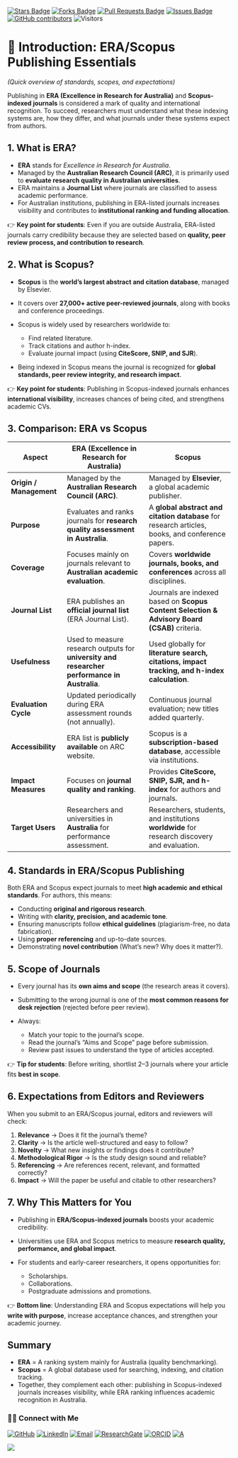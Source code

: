 <a href="https://github.com/drshahizan/short-course/stargazers"><img src="https://img.shields.io/github/stars/drshahizan/short-course" alt="Stars Badge"/></a>
<a href="https://github.com/drshahizan/short-course/network/members"><img src="https://img.shields.io/github/forks/drshahizan/short-course" alt="Forks Badge"/></a>
<a href="https://github.com/drshahizan/short-course/pulls"><img src="https://img.shields.io/github/issues-pr/drshahizan/short-course" alt="Pull Requests Badge"/></a>
<a href="https://github.com/drshahizan/short-course"><img src="https://img.shields.io/github/issues/drshahizan/short-course" alt="Issues Badge"/></a>
<a href="https://github.com/drshahizan/short-course/graphs/contributors"><img alt="GitHub contributors" src="https://img.shields.io/github/contributors/drshahizan/short-course?color=2b9348"></a>
![Visitors](https://api.visitorbadge.io/api/visitors?path=https%3A%2F%2Fgithub.com%2Fdrshahizan%2Fshort-course&labelColor=%23d9e3f0&countColor=%23697689&style=flat)

# 📝 Introduction: ERA/Scopus Publishing Essentials

*(Quick overview of standards, scopes, and expectations)*

Publishing in **ERA (Excellence in Research for Australia)** and **Scopus-indexed journals** is considered a mark of quality and international recognition. To succeed, researchers must understand what these indexing systems are, how they differ, and what journals under these systems expect from authors.

## 1. What is ERA?

* **ERA** stands for *Excellence in Research for Australia*.
* Managed by the **Australian Research Council (ARC)**, it is primarily used to **evaluate research quality in Australian universities**.
* ERA maintains a **Journal List** where journals are classified to assess academic performance.
* For Australian institutions, publishing in ERA-listed journals increases visibility and contributes to **institutional ranking and funding allocation**.

👉 **Key point for students**: Even if you are outside Australia, ERA-listed journals carry credibility because they are selected based on **quality, peer review process, and contribution to research**.

## 2. What is Scopus?

* **Scopus** is the **world’s largest abstract and citation database**, managed by Elsevier.
* It covers over **27,000+ active peer-reviewed journals**, along with books and conference proceedings.
* Scopus is widely used by researchers worldwide to:

  * Find related literature.
  * Track citations and author h-index.
  * Evaluate journal impact (using **CiteScore, SNIP, and SJR**).
* Being indexed in Scopus means the journal is recognized for **global standards, peer review integrity, and research impact**.

👉 **Key point for students**: Publishing in Scopus-indexed journals enhances **international visibility**, increases chances of being cited, and strengthens academic CVs.




## 3. Comparison: ERA vs Scopus

| **Aspect**              | **ERA (Excellence in Research for Australia)**                                               | **Scopus**                                                                                       |
| ----------------------- | -------------------------------------------------------------------------------------------- | ------------------------------------------------------------------------------------------------ |
| **Origin / Management** | Managed by the **Australian Research Council (ARC)**.                                        | Managed by **Elsevier**, a global academic publisher.                                            |
| **Purpose**             | Evaluates and ranks journals for **research quality assessment in Australia**.               | A **global abstract and citation database** for research articles, books, and conference papers. |
| **Coverage**            | Focuses mainly on journals relevant to **Australian academic evaluation**.                   | Covers **worldwide journals, books, and conferences** across all disciplines.                    |
| **Journal List**        | ERA publishes an **official journal list** (ERA Journal List).                               | Journals are indexed based on **Scopus Content Selection & Advisory Board (CSAB)** criteria.     |
| **Usefulness**          | Used to measure research outputs for **university and researcher performance in Australia**. | Used globally for **literature search, citations, impact tracking, and h-index calculation**.    |
| **Evaluation Cycle**    | Updated periodically during ERA assessment rounds (not annually).                            | Continuous journal evaluation; new titles added quarterly.                                       |
| **Accessibility**       | ERA list is **publicly available** on ARC website.                                           | Scopus is a **subscription-based database**, accessible via institutions.                        |
| **Impact Measures**     | Focuses on **journal quality and ranking**.                                                  | Provides **CiteScore, SNIP, SJR, and h-index** for authors and journals.                         |
| **Target Users**        | Researchers and universities in **Australia** for performance assessment.                    | Researchers, students, and institutions **worldwide** for research discovery and evaluation.     |

## 4. Standards in ERA/Scopus Publishing

Both ERA and Scopus expect journals to meet **high academic and ethical standards**. For authors, this means:

* Conducting **original and rigorous research**.
* Writing with **clarity, precision, and academic tone**.
* Ensuring manuscripts follow **ethical guidelines** (plagiarism-free, no data fabrication).
* Using **proper referencing** and up-to-date sources.
* Demonstrating **novel contribution** (What’s new? Why does it matter?).

## 5. Scope of Journals

* Every journal has its **own aims and scope** (the research areas it covers).
* Submitting to the wrong journal is one of the **most common reasons for desk rejection** (rejected before peer review).
* Always:

  * Match your topic to the journal’s scope.
  * Read the journal’s “Aims and Scope” page before submission.
  * Review past issues to understand the type of articles accepted.

👉 **Tip for students**: Before writing, shortlist 2–3 journals where your article fits **best in scope**.

## 6. Expectations from Editors and Reviewers

When you submit to an ERA/Scopus journal, editors and reviewers will check:

1. **Relevance** → Does it fit the journal’s theme?
2. **Clarity** → Is the article well-structured and easy to follow?
3. **Novelty** → What new insights or findings does it contribute?
4. **Methodological Rigor** → Is the study design sound and reliable?
5. **Referencing** → Are references recent, relevant, and formatted correctly?
6. **Impact** → Will the paper be useful and citable to other researchers?

## 7. Why This Matters for You

* Publishing in **ERA/Scopus-indexed journals** boosts your academic credibility.
* Universities use ERA and Scopus metrics to measure **research quality, performance, and global impact**.
* For students and early-career researchers, it opens opportunities for:

  * Scholarships.
  * Collaborations.
  * Postgraduate admissions and promotions.

👉 **Bottom line**: Understanding ERA and Scopus expectations will help you **write with purpose**, increase acceptance chances, and strengthen your academic journey.

## Summary

* **ERA** = A ranking system mainly for Australia (quality benchmarking).
* **Scopus** = A global database used for searching, indexing, and citation tracking.
* Together, they complement each other: publishing in Scopus-indexed journals increases visibility, while ERA ranking influences academic recognition in Australia.

### 🙌🏻 Connect with Me
<p align="left">
    <a href="https://github.com/drshahizan" target="_blank"><img alt="GitHub" src="https://img.shields.io/badge/-@drshahizan-181717?style=flat-square&logo=GitHub&logoColor=white"></a>
    <a href="https://www.linkedin.com/in/drshahizan" target="_blank"><img alt="LinkedIn" src="https://img.shields.io/badge/-drshahizan-blue?style=flat-square&logo=Linkedin&logoColor=white&link=https://www.linkedin.com/in/drshahizan/"></a>
    <a href="mailto:shahizan@utm.my" target="_blank"><img alt="Email" src="https://img.shields.io/badge/-shahizan@utm.my-c14438?style=flat-square&logo=Gmail&logoColor=white&link=mailto:shahizan@utm.my.com"></a>
    <a href="https://www.researchgate.net/profile/Mohd-Othman-28" target="_blank"><img alt="ResearchGate" src="https://img.shields.io/badge/-ResearchGate-00CCBB?style=flat-square&logo=ResearchGate&logoColor=white"></a>
    <a href="https://orcid.org/0000-0003-4261-1873" target="_blank"><img alt="ORCID" src="https://img.shields.io/badge/-ORCID-A6CE39?style=flat-square&logo=ORCID&logoColor=white"></a> 
 <a href="https://visitorbadge.io/status?path=https%3A%2F%2Fgithub.com%2Fdrshahizan" target="_blank"><img alt="A" src="https://api.visitorbadge.io/api/visitors?path=https%3A%2F%2Fgithub.com%2Fdrshahizan&labelColor=%23697689&countColor=%23555555&style=plastic"></a>
 
![](https://hit.yhype.me/github/profile?user_id=81284918)
</p>


